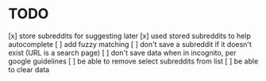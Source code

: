 # TODO
[x] store subreddits for suggesting later
[x] used stored subreddits to help autocomplete
[ ] add fuzzy matching
[ ] don't save a subreddit if it doesn't exist (URL is a search page)
[ ] don't save data when in incognito, per google guidelines
[ ] be able to remove select subreddits from list
[ ] be able to clear data
